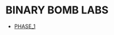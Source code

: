 # BINARY BOMB LABS

* [PHASE_1](https://github.com/AbijithPrasanthan/Reversing-Tasks/blob/master/cmubomb/Phase_1.md)

